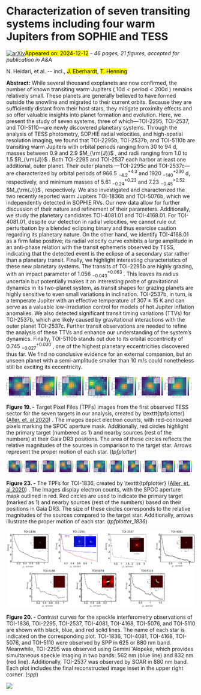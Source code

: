 <div class="macros" style="visibility:hidden;">
$\newcommand{\ensuremath}{}$
$\newcommand{\xspace}{}$
$\newcommand{\object}[1]{\texttt{#1}}$
$\newcommand{\farcs}{{.}''}$
$\newcommand{\farcm}{{.}'}$
$\newcommand{\arcsec}{''}$
$\newcommand{\arcmin}{'}$
$\newcommand{\ion}[2]{#1#2}$
$\newcommand{\textsc}[1]{\textrm{#1}}$
$\newcommand{\hl}[1]{\textrm{#1}}$
$\newcommand{\footnote}[1]{}$
$\newcommand{\Tau}{\mathrm{T}}$
$\newcommand$
$\newcommand{\exofasttwo}{{\tt EXOFASTv2}}$
$\newcommand{\bjdtdb}{\ensuremath{\rm{BJD_{TDB}}}}$
$\newcommand{\tjdtdb}{\ensuremath{\rm{TJD_{TDB}}}}$
$\newcommand{\msun}{\ensuremath{ M_\odot}}$
$\newcommand{\rsun}{\ensuremath{ R_\odot}}$
$\newcommand{\lsun}{\ensuremath{ L_\odot}}$
$\newcommand{\thefigure}{\arabic{figure}.}$
$\newcommand{\arraystretch}{1.2}$
$\newcommand{\arraystretch}{1.2}$</div>



<div id="title">

# Characterization of seven transiting systems including four warm Jupiters from SOPHIE and TESS

</div>
<div id="comments">

[![arXiv](https://img.shields.io/badge/arXiv-2412.08527-b31b1b.svg)](https://arxiv.org/abs/2412.08527)<mark>Appeared on: 2024-12-12</mark> -  _46 pages, 21 figures, accepted for publication in A&A_

</div>
<div id="authors">

N. Heidari, et al. -- incl., <mark>J. Eberhardt</mark>, <mark>T. Henning</mark>

</div>
<div id="abstract">

**Abstract:** While several thousand exoplanets are now confirmed, the number of known transiting warm Jupiters ( $10  \text{d} < \text{period} < 200   \text{d}$ ) remains relatively small. These planets are generally believed to have formed outside the snowline and migrated to their current orbits. Because they are sufficiently distant from their host stars, they mitigate proximity effects and so offer valuable insights into planet formation and evolution. Here, we present the study of seven systems, three of which—TOI-2295, TOI-2537, and TOI-5110—are newly discovered planetary systems. Through the analysis of TESS photometry, SOPHIE radial velocities, and high-spatial resolution imaging, we found that TOI-2295b, TOI-2537b, and TOI-5110b are transiting warm Jupiters with orbital periods ranging from 30 to 94 d, masses between 0.9 and 2.9 $M_{\rm{J}}$ , and radii ranging from 1.0 to 1.5 $R_{\rm{J}}$ . Both TOI-2295 and TOI-2537 each harbor at least one additional, outer planet. Their outer planets —TOI-2295c and TOI-2537c— are characterized by orbital periods of 966.5 $^{+4.3}_{-4.2}$ and  1920 $^{+230}_{-140}$ d, respectively, and minimum masses of 5.61 $^{+0.23}_{-0.24}$ and 7.23 $^{+0.52}_{-0.45}$ $M_{\rm{J}}$ , respectively. We also investigated and characterized the two recently reported warm Jupiters TOI-1836b and TOI-5076b, which we independently detected in SOPHIE RVs. Our new data allow for further discussion of their nature and refinement of their parameters. Additionally, we study the planetary candidates TOI-4081.01 and TOI-4168.01. For TOI-4081.01, despite our detection in radial velocities, we cannot rule out perturbation by a blended eclipsing binary and thus exercise caution regarding its planetary nature. On the other hand, we identify TOI-4168.01 as a firm false positive; its radial velocity curve exhibits a large amplitude in an anti-phase relation with the transit ephemeris observed by TESS, indicating that the detected event is the eclipse of a secondary star rather than a planetary transit. Finally, we highlight interesting characteristics of these new planetary systems. The transits of TOI-2295b are highly grazing, with an impact parameter of 1.056 $^{+0.063}_{-0.043}$ . This leaves its radius uncertain but potentially makes it an interesting probe of gravitational dynamics in its two-planet system, as transit shapes for grazing planets are highly sensitive to even small variations in inclination. TOI-2537b, in turn, is a temperate Jupiter with an effective temperature of 307 $\pm$ 15 K and can serve as a valuable low-irradiation control for models of hot Jupiter inflation anomalies. We also detected significant transit timing variations (TTVs) for TOI-2537b, which are likely caused by gravitational interactions with the outer planet TOI-2537c. Further transit observations are needed to refine the analysis of these TTVs and enhance our understanding of the system’s dynamics. Finally, TOI-5110b stands out due to its orbital eccentricity of 0.745 $^{+0.030}_{-0.027}$ , one of the highest planetary eccentricities discovered thus far. We find no conclusive evidence for an external companion, but an unseen planet with a semi-amplitude smaller than 10 m/s could nonetheless still be exciting its eccentricity.

</div>

<div id="div_fig1">

<img src="tmp_2412.08527/./tpf_toi1836.png" alt="Fig19.1" width="14%"/><img src="tmp_2412.08527/./tpf_toi2295.png" alt="Fig19.2" width="14%"/><img src="tmp_2412.08527/./tpf_toi2537.png" alt="Fig19.3" width="14%"/><img src="tmp_2412.08527/./tpf_toi4081.png" alt="Fig19.4" width="14%"/><img src="tmp_2412.08527/./4168/tpf_toi4168.png" alt="Fig19.5" width="14%"/><img src="tmp_2412.08527/./tpf_toi5076.png" alt="Fig19.6" width="14%"/><img src="tmp_2412.08527/./tpf_toi5110.png" alt="Fig19.7" width="14%"/>

**Figure 19. -** Target Pixel Files (TPFs) images from the first observed TESS sector for the seven targets in our analysis, created by \texttt{tpfplotter} ([Aller, et. al 2020]()) . The images depict electron counts, with red-contoured pixels marking the SPOC aperture mask. Additionally, red circles highlight the primary target (numbered as 1) and nearby sources (rest of the numbers) at their Gaia DR3 positions. The area of these circles reflects the relative magnitudes of the sources in comparison to the target star. Arrows represent the proper motion of each star. (*tpfplotter*)

</div>
<div id="div_fig2">

<img src="tmp_2412.08527/./TPF_Gaia_TIC207468071_S23.png" alt="Fig23.1" width="9%"/><img src="tmp_2412.08527/./TPF_Gaia_TIC207468071_S24.png" alt="Fig23.2" width="9%"/><img src="tmp_2412.08527/./TPF_Gaia_TIC207468071_S25.png" alt="Fig23.3" width="9%"/><img src="tmp_2412.08527/./TPF_Gaia_TIC207468071_S49.png" alt="Fig23.4" width="9%"/><img src="tmp_2412.08527/./TPF_Gaia_TIC207468071_S50.png" alt="Fig23.5" width="9%"/><img src="tmp_2412.08527/./TPF_Gaia_TIC207468071_S51.png" alt="Fig23.6" width="9%"/><img src="tmp_2412.08527/./TPF_Gaia_TIC207468071_S52.png" alt="Fig23.7" width="9%"/><img src="tmp_2412.08527/./TPF_Gaia_TIC207468071_S56.png" alt="Fig23.8" width="9%"/><img src="tmp_2412.08527/./TPF_Gaia_TIC207468071_S76.png" alt="Fig23.9" width="9%"/><img src="tmp_2412.08527/./TPF_Gaia_TIC207468071_S77.png" alt="Fig23.10" width="9%"/><img src="tmp_2412.08527/./TPF_Gaia_TIC207468071_S78.png" alt="Fig23.11" width="9%"/>

**Figure 23. -** The TPFs for TOI-1836, created by \texttt{tpfplotter} ([Aller, et. al 2020]()) . The images display electron counts, with the SPOC aperture mask outlined in red. Red circles are used to indicate the primary target (marked as 1) and nearby sources (rest of the numbers) based on their positions in Gaia DR3. The size of these circles corresponds to the relative magnitudes of the sources compared to the target star. Additionally, arrows illustrate the proper motion of each star. (*tpfplotter_1836*)

</div>
<div id="div_fig3">

<img src="tmp_2412.08527/./high_image_all.png" alt="Fig20" width="100%"/>

**Figure 20. -** Contrast curves for the speckle interferometry observations of TOI-1836, TOI-2295, TOI-2537, TOI-4081, TOI-4168, TOI-5076, and TOI-5110 are shown with black, blue, and red solid lines. The name of each star is indicated on the corresponding plot. TOI-1836, TOI-4081, TOI-4168, TOI-5076, and TOI-5110 were observed by SPP in 625 or 880 nm band. Meanwhile, TOI-2295 was observed using Gemini 'Alopeke, which provides simultaneous speckle imaging in two bands: 562 nm (blue line) and 832 nm (red line). Additionally, TOI-2537 was observed by SOAR in 880 nm band. Each plot includes the final reconstructed image inset in the upper right corner. (*spp*)

</div><div id="qrcode"><img src=https://api.qrserver.com/v1/create-qr-code/?size=100x100&data="https://arxiv.org/abs/2412.08527"></div>